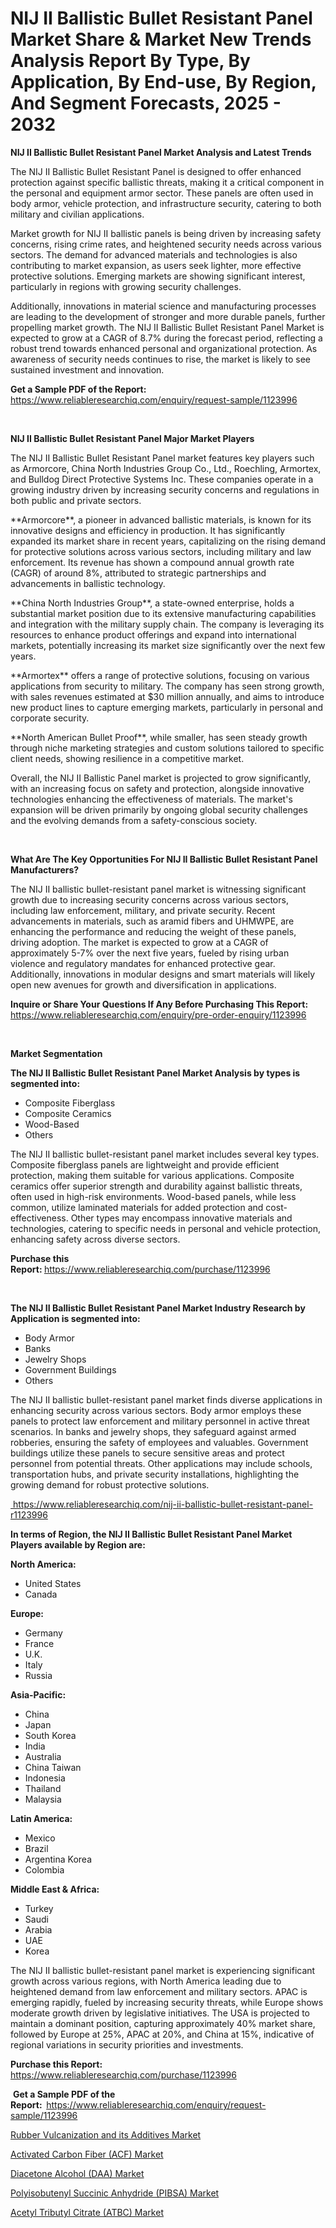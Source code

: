 <p><h1>NIJ II Ballistic Bullet Resistant Panel Market Share & Market New Trends Analysis Report By Type, By Application, By End-use, By Region, And Segment Forecasts, 2025 - 2032</h1></p><p><strong>NIJ II Ballistic Bullet Resistant Panel Market Analysis and Latest Trends</strong></p>
<p><p>The NIJ II Ballistic Bullet Resistant Panel is designed to offer enhanced protection against specific ballistic threats, making it a critical component in the personal and equipment armor sector. These panels are often used in body armor, vehicle protection, and infrastructure security, catering to both military and civilian applications.</p><p>Market growth for NIJ II ballistic panels is being driven by increasing safety concerns, rising crime rates, and heightened security needs across various sectors. The demand for advanced materials and technologies is also contributing to market expansion, as users seek lighter, more effective protective solutions. Emerging markets are showing significant interest, particularly in regions with growing security challenges.</p><p>Additionally, innovations in material science and manufacturing processes are leading to the development of stronger and more durable panels, further propelling market growth. The NIJ II Ballistic Bullet Resistant Panel Market is expected to grow at a CAGR of 8.7% during the forecast period, reflecting a robust trend towards enhanced personal and organizational protection. As awareness of security needs continues to rise, the market is likely to see sustained investment and innovation.</p></p>
<p><strong>Get a Sample PDF of the Report:&nbsp;</strong> <a href="https://www.reliableresearchiq.com/enquiry/request-sample/1123996?utm_campaign=1117&utm_medium=2&utm_source=Github&utm_content=ia&utm_term=02042025&utm_id=nij-ii-ballistic-bullet-resistant-panel">https://www.reliableresearchiq.com/enquiry/request-sample/1123996</a></p>
<p>&nbsp;</p>
<p><strong>NIJ II Ballistic Bullet Resistant Panel Major Market Players</strong></p>
<p><p>The NIJ II Ballistic Bullet Resistant Panel market features key players such as Armorcore, China North Industries Group Co., Ltd., Roechling, Armortex, and Bulldog Direct Protective Systems Inc. These companies operate in a growing industry driven by increasing security concerns and regulations in both public and private sectors.</p><p>**Armorcore**, a pioneer in advanced ballistic materials, is known for its innovative designs and efficiency in production. It has significantly expanded its market share in recent years, capitalizing on the rising demand for protective solutions across various sectors, including military and law enforcement. Its revenue has shown a compound annual growth rate (CAGR) of around 8%, attributed to strategic partnerships and advancements in ballistic technology.</p><p>**China North Industries Group**, a state-owned enterprise, holds a substantial market position due to its extensive manufacturing capabilities and integration with the military supply chain. The company is leveraging its resources to enhance product offerings and expand into international markets, potentially increasing its market size significantly over the next few years.</p><p>**Armortex** offers a range of protective solutions, focusing on various applications from security to military. The company has seen strong growth, with sales revenues estimated at $30 million annually, and aims to introduce new product lines to capture emerging markets, particularly in personal and corporate security.</p><p>**North American Bullet Proof**, while smaller, has seen steady growth through niche marketing strategies and custom solutions tailored to specific client needs, showing resilience in a competitive market.</p><p>Overall, the NIJ II Ballistic Panel market is projected to grow significantly, with an increasing focus on safety and protection, alongside innovative technologies enhancing the effectiveness of materials. The market's expansion will be driven primarily by ongoing global security challenges and the evolving demands from a safety-conscious society.</p></p>
<p>&nbsp;</p>
<p><strong>What Are The Key Opportunities For NIJ II Ballistic Bullet Resistant Panel Manufacturers?</strong></p>
<p><p>The NIJ II ballistic bullet-resistant panel market is witnessing significant growth due to increasing security concerns across various sectors, including law enforcement, military, and private security. Recent advancements in materials, such as aramid fibers and UHMWPE, are enhancing the performance and reducing the weight of these panels, driving adoption. The market is expected to grow at a CAGR of approximately 5-7% over the next five years, fueled by rising urban violence and regulatory mandates for enhanced protective gear. Additionally, innovations in modular designs and smart materials will likely open new avenues for growth and diversification in applications.</p></p>
<p><strong>Inquire or Share Your Questions If Any Before Purchasing This Report:</strong> <a href="https://www.reliableresearchiq.com/enquiry/pre-order-enquiry/1123996?utm_campaign=1117&utm_medium=2&utm_source=Github&utm_content=ia&utm_term=02042025&utm_id=nij-ii-ballistic-bullet-resistant-panel">https://www.reliableresearchiq.com/enquiry/pre-order-enquiry/1123996</a></p>
<p>&nbsp;</p>
<p><strong>Market Segmentation</strong></p>
<p><strong>The NIJ II Ballistic Bullet Resistant Panel Market Analysis by types is segmented into:</strong></p>
<p><ul><li>Composite Fiberglass</li><li>Composite Ceramics</li><li>Wood-Based</li><li>Others</li></ul></p>
<p><p>The NIJ II ballistic bullet-resistant panel market includes several key types. Composite fiberglass panels are lightweight and provide efficient protection, making them suitable for various applications. Composite ceramics offer superior strength and durability against ballistic threats, often used in high-risk environments. Wood-based panels, while less common, utilize laminated materials for added protection and cost-effectiveness. Other types may encompass innovative materials and technologies, catering to specific needs in personal and vehicle protection, enhancing safety across diverse sectors.</p></p>
<p><strong>Purchase this Report:&nbsp;</strong><a href="https://www.reliableresearchiq.com/purchase/1123996?utm_campaign=1117&utm_medium=2&utm_source=Github&utm_content=ia&utm_term=02042025&utm_id=nij-ii-ballistic-bullet-resistant-panel">https://www.reliableresearchiq.com/purchase/1123996</a></p>
<p>&nbsp;</p>
<p><strong>The NIJ II Ballistic Bullet Resistant Panel Market Industry Research by Application is segmented into:</strong></p>
<p><ul><li>Body Armor</li><li>Banks</li><li>Jewelry Shops</li><li>Government Buildings</li><li>Others</li></ul></p>
<p><p>The NIJ II ballistic bullet-resistant panel market finds diverse applications in enhancing security across various sectors. Body armor employs these panels to protect law enforcement and military personnel in active threat scenarios. In banks and jewelry shops, they safeguard against armed robberies, ensuring the safety of employees and valuables. Government buildings utilize these panels to secure sensitive areas and protect personnel from potential threats. Other applications may include schools, transportation hubs, and private security installations, highlighting the growing demand for robust protective solutions.</p></p>
<p><a href="https://www.reliableresearchiq.com/nij-ii-ballistic-bullet-resistant-panel-r1123996?utm_campaign=1117&utm_medium=2&utm_source=Github&utm_content=ia&utm_term=02042025&utm_id=nij-ii-ballistic-bullet-resistant-panel">&nbsp;https://www.reliableresearchiq.com/nij-ii-ballistic-bullet-resistant-panel-r1123996</a></p>
<p><strong>In terms of Region, the NIJ II Ballistic Bullet Resistant Panel Market Players available by Region are:</strong></p>
<p>
    <p> <strong> North America: </strong>
        <ul>
            <li>United States</li>
            <li>Canada</li>
        </ul>
        </p> 
    <p> <strong> Europe: </strong>
        <ul>
            <li>Germany</li>
            <li>France</li>
            <li>U.K.</li>
            <li>Italy</li>
            <li>Russia</li>
        </ul>
        </p> 
    <p> <strong> Asia-Pacific: </strong>
        <ul>
            <li>China</li>
            <li>Japan</li>
            <li>South Korea</li>
            <li>India</li>
            <li>Australia</li>
            <li>China Taiwan</li>
            <li>Indonesia</li>
            <li>Thailand</li>
            <li>Malaysia</li>
        </ul>
        </p> 
    <p> <strong> Latin America: </strong>
        <ul>
            <li>Mexico</li>
            <li>Brazil</li>
            <li>Argentina Korea</li>
            <li>Colombia</li>
        </ul>
        </p> 
    <p> <strong> Middle East & Africa: </strong>
        <ul>
            <li>Turkey</li>
            <li>Saudi</li>
            <li>Arabia</li>
            <li>UAE</li>
            <li>Korea</li>
        </ul>
    </p>
    </p>
<p><p>The NIJ II ballistic bullet-resistant panel market is experiencing significant growth across various regions, with North America leading due to heightened demand from law enforcement and military sectors. APAC is emerging rapidly, fueled by increasing security threats, while Europe shows moderate growth driven by legislative initiatives. The USA is projected to maintain a dominant position, capturing approximately 40% market share, followed by Europe at 25%, APAC at 20%, and China at 15%, indicative of regional variations in security priorities and investments.</p></p>
<p><strong>Purchase this Report: </strong><a href="https://www.reliableresearchiq.com/purchase/1123996?utm_campaign=1117&utm_medium=2&utm_source=Github&utm_content=ia&utm_term=02042025&utm_id=nij-ii-ballistic-bullet-resistant-panel">https://www.reliableresearchiq.com/purchase/1123996</a></p>
<p>&nbsp;<strong>Get a Sample PDF of the Report:&nbsp;&nbsp;</strong><a href="https://www.reliableresearchiq.com/enquiry/request-sample/1123996?utm_campaign=1117&utm_medium=2&utm_source=Github&utm_content=ia&utm_term=02042025&utm_id=nij-ii-ballistic-bullet-resistant-panel">https://www.reliableresearchiq.com/enquiry/request-sample/1123996</a></p>
<p><strong></strong></p>
<p><p><a href="https://github.com/cayposshefin/Market-Research-Report-List-1/blob/main/rubber-vulcanization-and-its-additives-market.md?utm_campaign=1117&utm_medium=2&utm_source=Github&utm_content=ia&utm_term=02042025&utm_id=nij-ii-ballistic-bullet-resistant-panel">Rubber Vulcanization and its Additives Market</a></p><p><a href="https://github.com/busamoleankk/Market-Research-Report-List-1/blob/main/activated-carbon-fiber-acf-market.md?utm_campaign=1117&utm_medium=2&utm_source=Github&utm_content=ia&utm_term=02042025&utm_id=nij-ii-ballistic-bullet-resistant-panel">Activated Carbon Fiber (ACF) Market</a></p><p><a href="https://github.com/kanetaerkid/Market-Research-Report-List-1/blob/main/diacetone-alcohol-daa-market.md?utm_campaign=1117&utm_medium=2&utm_source=Github&utm_content=ia&utm_term=02042025&utm_id=nij-ii-ballistic-bullet-resistant-panel">Diacetone Alcohol (DAA) Market</a></p><p><a href="https://github.com/madethkijori/Market-Research-Report-List-1/blob/main/polyisobutenyl-succinic-anhydride-pibsa-market.md?utm_campaign=1117&utm_medium=2&utm_source=Github&utm_content=ia&utm_term=02042025&utm_id=nij-ii-ballistic-bullet-resistant-panel">Polyisobutenyl Succinic Anhydride (PIBSA) Market</a></p><p><a href="https://github.com/leoustolja/Market-Research-Report-List-1/blob/main/acetyl-tributyl-citrate-atbc-market.md?utm_campaign=1117&utm_medium=2&utm_source=Github&utm_content=ia&utm_term=02042025&utm_id=nij-ii-ballistic-bullet-resistant-panel">Acetyl Tributyl Citrate (ATBC) Market</a></p></p>